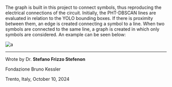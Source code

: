 The graph is built in this project to connect symbols, thus reproducing the electrical connections of the circuit. Initially, the PHT-DBSCAN lines are evaluated in relation to the YOLO bounding boxes. If there is proximity between them, an edge is created connecting a symbol to a line. When two symbols are connected to the same line, a graph is created in which only symbols are considered. An example can be seen below:

![a](https://github.com/user-attachments/assets/592b156e-f2d7-4171-93fd-1b2581b23c0c)

---

Wrote by Dr. **Stefano Frizzo Stefenon**

Fondazione Bruno Kessler

Trento, Italy, October 10, 2024
